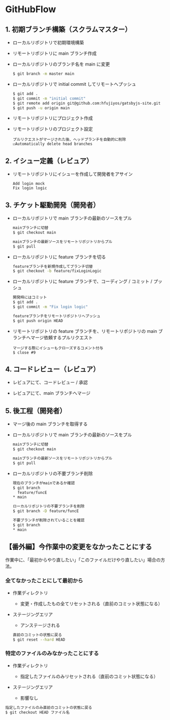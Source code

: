 # GitHubFlow

## 1. 初期ブランチ構築（スクラムマスター）

- ローカルリポジトリで初期環境構築
- リモートリポジトリに main ブランチ作成
- ローカルリポジトリのブランチ名を main に変更

  ```sh
  $ git branch -m master main
  ```

- ローカルリポジトリで initial commit してリモートへプッシュ

  ```sh
  $ git add .
  $ git commit -m "initial commit"
  $ git remote add origin git@github.com:hfujiyos/gatsbyjs-site.git
  $ git push -u origin main
  ```

- リモートリポジトリにプロジェクト作成
- リモートリポジトリのプロジェクト設定

  ```
  プルリクエストがマージされた後、ヘッドブランチを自動的に削除
  ☑︎Automatically delete head branches
  ```

## 2. イシュー定義（レビュア）

- リモートリポジトリにイシューを作成して開発者をアサイン

  ```
  Add login mock
  Fix login logic
  ```

## 3. チケット駆動開発（開発者）

- ローカルリポジトリで main ブランチの最新のソースをプル

  ```sh
  mainブランチに切替
  $ git checkout main

  mainブランチの最新ソースをリモートリポジトリからプル
  $ git pull
  ```

- ローカルリポジトリに feature ブランチを切る

  ```sh
  featureブランチを新規作成してブランチ切替
  $ git checkout -b feature/fixLoginLogic
  ```

- ローカルリポジトリに feature ブランチで、コーディング / コミット / プッシュ

  ```sh
  開発時にはコミット
  $ git add .
  $ git commit -m "Fix login logic"

  featureブランチをリモートリポジトリへプッシュ
  $ git push origin HEAD
  ```

- リモートリポジトリの feature ブランチを、リモートリポジトリの main ブランチへマージ依頼するプルリクエスト

  ```
  マージする際にイシューもクローズするコメント付与
  $ close #9
  ```

## 4. コードレビュー（レビュア）

- レビュアにて、コードレビュー / 承認

- レビュアにて、main ブランチへマージ

## 5. 後工程（開発者）

- マージ後の main ブランチを取得する
- ローカルリポジトリで main ブランチの最新のソースをプル

  ```sh
  mainブランチに切替
  $ git checkout main

  mainブランチの最新ソースをリモートリポジトリからプル
  $ git pull
  ```

- ローカルリポジトリの不要ブランチ削除

  ```sh
  現在のブランチがmainであるか確認
  $ git branch
    feature/funcE
  * main

  ローカルリポジトリの不要ブランチを削除
  $ git branch -D feature/funcE

  不要ブランチが削除されていることを確認
  $ git branch
  * main
  ```

## 【番外編】今作業中の変更をなかったことにする

作業中に、「最初からやり直したい」「このファイルだけやり直したい」場合の方法。

### 全てなかったことにして最初から

- 作業ディレクトリ

  - 変更・作成したもの全てリセットされる（直前のコミット状態になる）

- ステージングエリア

  - アンステージされる

  ```sh
  直前のコミットの状態に戻る
  $ git reset --hard HEAD
  ```

### 特定のファイルのみなかったことにする

- 作業ディレクトリ

  - 指定したファイルのみリセットされる（直前のコミット状態になる）

- ステージングエリア
  - 影響なし

```sh
指定したファイルのみ直前のコミットの状態に戻る
$ git checkout HEAD ファイル名
```
